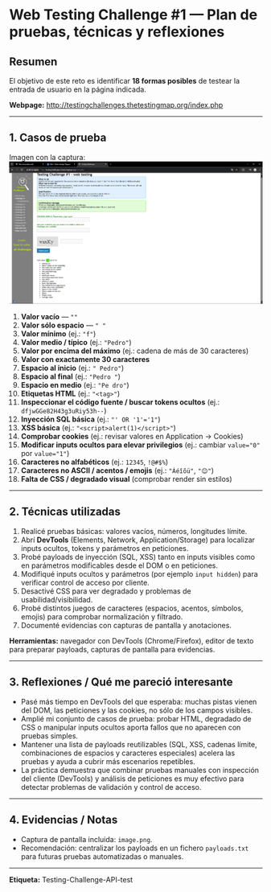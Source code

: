 # Web Testing Challenge #1 — Plan de pruebas, técnicas y reflexiones

## Resumen
El objetivo de este reto es identificar **18 formas posibles** de testear la entrada de usuario en la página indicada.

**Webpage:** http://testingchallenges.thetestingmap.org/index.php

---

## 1. Casos de prueba

Imagen con la captura: ![screenshot](image.png)

1. **Valor vacío** — `""`  
2. **Valor sólo espacio** — `" "`  
3. **Valor mínimo** (ej.: `"f"`)  
4. **Valor medio / típico** (ej.: `"Pedro"`)  
5. **Valor por encima del máximo** (ej.: cadena de más de 30 caracteres)  
6. **Valor con exactamente 30 caracteres**  
7. **Espacio al inicio** (ej.: `" Pedro"`)  
8. **Espacio al final** (ej.: `"Pedro "`)  
9. **Espacio en medio** (ej.: `"Pe dro"`)  
10. **Etiquetas HTML** (ej.: `"<tag>"`)  
11. **Inspeccionar el código fuente / buscar tokens ocultos** (ej.: `dfjwGGe82H43g3uRiy53h--`)  
12. **Inyección SQL básica** (ej.: `"' OR '1'='1"`)  
13. **XSS básica** (ej.: `"<script>alert(1)</script>"`)  
14. **Comprobar cookies** (ej.: revisar valores en Application → Cookies)  
15. **Modificar inputs ocultos para elevar privilegios** (ej.: cambiar `value="0"` por `value="1"`)  
16. **Caracteres no alfabéticos** (ej.: `12345`, `!@#$%`)  
17. **Caracteres no ASCII / acentos / emojis** (ej.: `"Áéîõü"`, `"😊"`)  
18. **Falta de CSS / degradado visual** (comprobar render sin estilos)

---

## 2. Técnicas utilizadas

1. Realicé pruebas básicas: valores vacíos, números, longitudes límite.  
2. Abrí **DevTools** (Elements, Network, Application/Storage) para localizar inputs ocultos, tokens y parámetros en peticiones.  
3. Probé payloads de inyección (SQL, XSS) tanto en inputs visibles como en parámetros modificables desde el DOM o en peticiones.  
4. Modifiqué inputs ocultos y parámetros (por ejemplo `input hidden`) para verificar control de acceso por cliente.  
5. Desactivé CSS para ver degradado y problemas de usabilidad/visibilidad.  
6. Probé distintos juegos de caracteres (espacios, acentos, símbolos, emojis) para comprobar normalización y filtrado.  
7. Documenté evidencias con capturas de pantalla y anotaciones.

**Herramientas:** navegador con DevTools (Chrome/Firefox), editor de texto para preparar payloads, capturas de pantalla para evidencias.

---

## 3. Reflexiones / Qué me pareció interesante

- Pasé más tiempo en DevTools del que esperaba: muchas pistas vienen del DOM, las peticiones y las cookies, no sólo de los campos visibles.  
- Amplié mi conjunto de casos de prueba: probar HTML, degradado de CSS o manipular inputs ocultos aporta fallos que no aparecen con pruebas simples.  
- Mantener una lista de payloads reutilizables (SQL, XSS, cadenas límite, combinaciones de espacios y caracteres especiales) acelera las pruebas y ayuda a cubrir más escenarios repetibles.  
- La práctica demuestra que combinar pruebas manuales con inspección del cliente (DevTools) y análisis de peticiones es muy efectivo para detectar problemas de validación y control de acceso.

---

## 4. Evidencias / Notas
- Captura de pantalla incluida: `image.png`.  
- Recomendación: centralizar los payloads en un fichero `payloads.txt` para futuras pruebas automatizadas o manuales.

---

**Etiqueta:** Testing-Challenge-API-test

 
